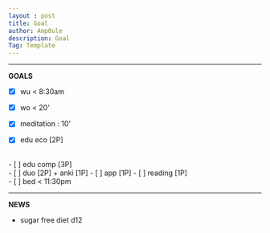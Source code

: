 ```yaml
---
layout : post
title: Goal
author: Amp0ule
description: Goal
Tag: Template
---
```


****
**GOALS**

- [x] wu < 8:30am
- [x] wo < 20' 
- [x] meditation : 10'
- [x] edu eco [2P]


<br/>
- [ ] edu comp [3P] 

<br/>
- [ ] duo [2P] + anki [1P]
- [ ] app [1P]
- [ ] reading [1P]

<br/>
- [ ] bed < 11:30pm

*****
**NEWS**

- sugar free diet d12














